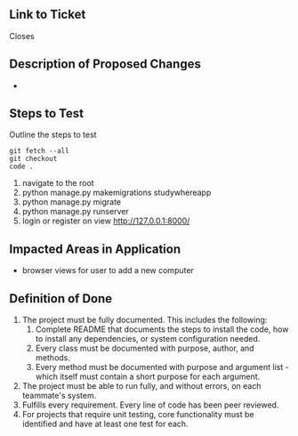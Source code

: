 ## Link to Ticket
Closes

## Description of Proposed Changes
-

## Steps to Test

Outline the steps to test

```
git fetch --all
git checkout
code .

```

1. navigate to the root
1. python manage.py makemigrations studywhereapp
1. python manage.py migrate
1. python manage.py runserver
1. login or register on view http://127.0.0.1:8000/

## Impacted Areas in Application

- browser views for user to add a new computer


## Definition of Done

1. The project must be fully documented. This includes the following:
    1. Complete README that documents the steps to install the code, how to install any dependencies, or system configuration needed.
    1. Every class must be documented with purpose, author, and methods.
    1. Every method must be documented with purpose and argument list - which itself must contain a short purpose for each argument.
1. The project must be able to run fully, and without errors, on each teammate's system.
1. Fulfills every requirement.
Every line of code has been peer reviewed.
1. For projects that require unit testing, core functionality must be identified and have at least one test for each.